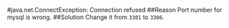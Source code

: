 #java.net.ConnectException: Connection refused
##Reason
Port number for mysql is wrong.
##Solution
Change it from `3301` to `3306`.